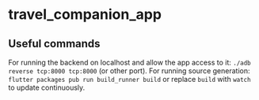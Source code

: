 # travel_companion_app

## Useful commands

For running the backend on localhost and allow the app access to it: `./adb reverse tcp:8000 tcp:8000` (or other port).
For running source generation: `flutter packages pub run build_runner build` or replace `build` with `watch` to update continuously.
